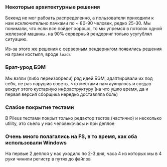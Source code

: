 ### Некоторые архитектурные решения
Бекенд не мог рабоать распределенно, а пользователи приходили к нам исключительно пачками по ~ 80-90 человек, редко 25-30.
Мы понимали, что если все пойдет хорошо, то мы упремся в потолок одной железной машины.
на 90% серверный рендеринг только усугублял ситуацию.

Из-за этого же решения с серверным рендерингом появились решения на грани костыля, вроде `loads`


### Брат-урод БЭМ
Мы взяли (либо переизобрели) ряд идей БЭМ, адаптировали их под себя, не раз нарушив советы, что местами нам аукнулось и создав вокруг этого кустарную инфраструктуру (на что ушло время, да и первая версия сборщика нередко доставляла боль)


### Слабое покрытие тестами
В Pileus тестами покрыт только редактор тестов (частично) и несколько utility, это съело у нас человекочасы и при деплое

### Очень много полагались на FS, в то время, как оба использовали Windows
На первые 2 деплоя у нас уходило по 2-3 дня, часа 4 из которых мы в 4 руки чинили регистр в путях до файлов
